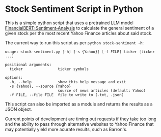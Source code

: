 # Stock Sentiment Script in Python
This is a simple python script that uses a pretrained LLM model [FinancialBERT-Sentiment-Analysis](https://huggingface.co/ahmedrachid/FinancialBERT-Sentiment-Analysis) to calculate the general sentiment of a given stock per the most recent Yahoo Finance articles about said stock.

The current way to run this script as per `python stock-sentiment -h`:
```
usage: stock-sentiment.py [-h] [-s {Yahoo}] [-f FILE] ticker [ticker ...]

positional arguments:
  ticker                ticker symbols

options:
  -h, --help            show this help message and exit
  -s {Yahoo}, --source {Yahoo}
                        source of news articles (default: Yahoo)
  -f FILE, --file FILE  file to write to (.txt, .json)
```

This script can also be imported as a module and returns the results as a JSON object.

Current points of development are timing out requests if they take too long and the ability to pass through alternative websites to Yahoo Finance that may potentially yield more acurate results, such as Barron's. 
